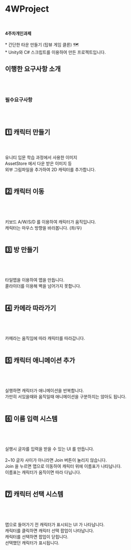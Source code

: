 # 4WProject
</br></br>  **4주차개인과제** 
</br></br> * 간단한 타운 만들기 (탑뷰 게임 클론) 🗺
</br> * Unity와 C# 스크립트를 이용하여 만든 프로젝트입니다.

## 이행한 요구사항 소개
</br></br>
### 필수요구사항
</br></br>
## 1️⃣ 캐릭터 만들기
</br></br>
유니티 입문 학습 과정에서 사용한 이미지
</br>AssetStore 에서 다운 받은 이미지 등
</br>외부 그림파일을 추가하여 2D 캐릭터를 추가합니다. 
</br></br>
## 2️⃣ 캐릭터 이동
</br></br>
</br>키보드 A/W/S/D 를 이용하여 캐릭터가 움직입니다. 
</br>캐릭터는 마우스 방향을 바라봅니다. (좌/우)
</br></br>
## 3️⃣ 방 만들기
</br></br>
</br>타일맵을 이용하여 맵을 만듭니다. 
</br>콜라이더를 이용해 벽을 넘어가지 못합니다.
</br></br>
## 4️⃣ 카메라 따라가기 
</br></br>
</br>카메라는 움직임에 따라 캐릭터를 따라갑니다.
</br></br>
## 5️⃣ 캐릭터 애니메이션 추가
</br></br>
</br>실행하면 캐릭터가 애니메이션을 반복합니다.
</br>가만히 서있을때와 움직일때 애니메이션을 구분하지는 않아도 됩니다. 
</br></br>
## 6️⃣ 이름 입력 시스템
</br></br>
</br>실행시 글자를 입력을 받을 수 있는 UI 를 만듭니다.  
</br>2~10 글자 사이가 아니라면 Join 버튼이 눌리지 않습니다.
</br>Join 을 누르면 맵으로 이동하여 캐릭터 위에 이름표가 나타납니다. 
</br>이름표는 캐릭터가 움직이면 따라 다닙니다.
</br></br>
## 7️⃣ 캐릭터 선택 시스템
</br></br>
</br>맵으로 들어가기 전 캐릭터가 표시되는 UI 가 나타납니다. 
</br>캐릭터를 클릭하면 캐릭터 선택 팝업이 나타납니다. 
</br>캐릭터를 선택하면 팝업이 닫힙니다. 
</br>선택했던 캐릭터가 표시됩니다. 
